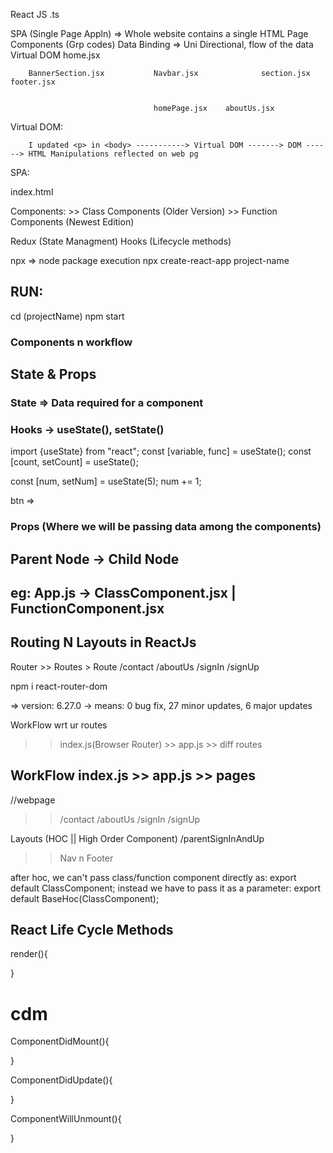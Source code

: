 
React JS
.ts

SPA (Single Page Appln) => Whole website contains a single HTML Page
Components (Grp codes)
Data Binding => Uni Directional, flow of the data
Virtual DOM 
                                 home.jsx

        BannerSection.jsx           Navbar.jsx              section.jsx     footer.jsx


                                    homePage.jsx    aboutUs.jsx



Virtual DOM:

        I updated <p> in <body> -----------> Virtual DOM -------> DOM ------> HTML Manipulations reflected on web pg


SPA:

index.html
    <html>
        <body>
            <div id="root">
            </div>
        </body>
    </html>


Components:
    >> Class Components (Older Version)
    >> Function Components (Newest Edition)



Redux (State Managment)
Hooks (Lifecycle methods)


npx => node package execution
npx create-react-app project-name

## RUN:
cd (projectName)
npm start


### Components n workflow
## State & Props

### State => Data required for a component

<!-- var name= "DevTown" -->
<!-- state = {
    [
        {

        },
        {
            
        }
    ]
} -->

### Hooks -> useState(), setState()

import {useState} from "react";
const [variable, func] = useState();
const [count, setCount] = useState();

const [num, setNum] = useState(5);
num += 1;


btn => 


### Props (Where we will be passing data among the components) 
## Parent Node -> Child Node
## eg: App.js -> ClassComponent.jsx | FunctionComponent.jsx

<FunctionComponent name="DevTown" age={20}>


## Routing N Layouts in ReactJs
Router >> Routes > Route
/contact /aboutUs /signIn /signUp

npm i react-router-dom

=> version: 6.27.0
-> means: 0 bug fix, 27 minor updates, 6 major updates

WorkFlow wrt ur routes 
>> index.js(Browser Router) >> app.js  >> diff routes


## WorkFlow index.js >>  app.js >> pages


//webpage
>> /contact /aboutUs /signIn /signUp

Layouts (HOC || High Order Component)
/parentSignInAndUp
>> Nav n Footer

after hoc, we can't pass class/function component directly as: export default ClassComponent;
instead we have to pass it as a parameter: export default BaseHoc(ClassComponent);

<!-- HOC's can add additional info/features to the existing components -->


## React Life Cycle Methods
render(){

}

# cdm
<!--* Makes sure whether the component got rendered on the screen or not -->
ComponentDidMount(){

}

ComponentDidUpdate(){
<!--* Makes sure whether the component got updated or not -->
}

ComponentWillUnmount(){
<!--* Triggers before closing of the component -->
}